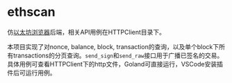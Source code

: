 # ethscan

仿[以太坊浏览器](https://etherscan.io/)后端，相关API用例在HTTPClient目录下。

本项目实现了对nonce, balance, block, transaction的查询，以及单个block下所有transactions的分页查询。`send_sign`和`send_raw`接口用于广播已签名的交易。具体用例可查看HTTPClient下的http文件，Goland可直接运行，VSCode安装插件后可运行用例。